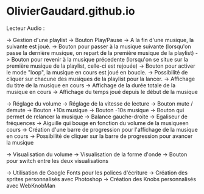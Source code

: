# OlivierGaudard.github.io

Lecteur Audio :

-> Gestion d'une playlist
  -> Bouton Play/Pause
  -> A la fin d'une musique, la suivante est joué.
  -> Bouton pour passer à la musique suivante (lorsqu'on passe la dernière musique, on repart de la première musique de la playlist)
  -> Bouton pour revenir à la musique précedente (lorsqu'on se situe sur la première musique de la playlist, celle-ci est rejouée)
  -> Bouton pour activer le mode "loop", la musique en cours est joué en boucle.
  -> Possibilité de cliquer sur chacune des musiques de la playlist pour la lancer.
  -> Affichage du titre de la musique en cours
  -> Affichage de la durée totale de la musique en cours
  -> Affichage du temps joué depuis le début de la musique
  
-> Réglage du volume 
-> Réglage de la vitesse de lecture
-> Bouton mute / demute
-> Bouton +10s musique
-> Bouton -10s musique
-> Bouton qui permet de relancer la musique
-> Balance gauche-droite
-> Egaliseur de fréquences
-> Aiguille qui bouge en fonction du volume de la musiqueen cours
-> Création d'une barre de progression pour l'affichage de la musique en cours
-> Possibilité de cliquer sur la barre de progression pour avancer la musique

-> Visualisation du volume
-> Visualisation de la forme d'onde
-> Bouton pour switch entre les deux visualisations

-> Utilisation de Google Fonts pour les polices d'écriture
-> Création des sprites personnalisés avec Photoshop
-> Création des Knobs personnalisés avec WebKnobMan
